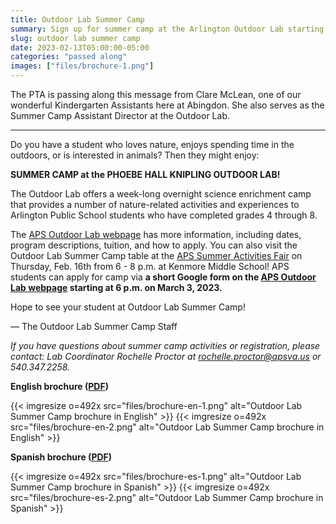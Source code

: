 ```yaml
---
title: Outdoor Lab Summer Camp
summary: Sign up for summer camp at the Arlington Outdoor Lab starting on March 3.
slug: outdoor lab summer camp
date: 2023-02-13T05:00:00-05:00
categories: "passed along"
images: ["files/brochure-1.png"]
---
```


The PTA is passing along this message from Clare McLean, one of our wonderful Kindergarten Assistants here at Abingdon. She also serves as the Summer Camp Assistant Director at the Outdoor Lab.

---

Do you have a student who loves nature, enjoys spending time in the outdoors, or is interested in animals? Then they might enjoy:

**SUMMER CAMP at the PHOEBE HALL KNIPLING OUTDOOR LAB!**

The Outdoor Lab offers a week-long overnight science enrichment camp that provides a number of nature-related activities and experiences to Arlington Public School students who have completed grades 4 through 8.

The [APS Outdoor Lab webpage](https://www.apsva.us/science/outdoor-lab/) has more information, including dates, program descriptions, tuition, and how to apply. You can also visit the Outdoor Lab Summer Camp table at the [APS Summer Activities Fair](https://www.apsva.us/summerfair/) on Thursday, Feb. 16th from 6 - 8 p.m. at Kenmore Middle School! APS students can apply for camp via **a short Google form on the [APS Outdoor Lab webpage](https://www.apsva.us/science/outdoor-lab/) starting at 6 p.m. on March 3, 2023.** 

Hope to see your student at Outdoor Lab Summer Camp!

— The Outdoor Lab Summer Camp Staff

*If you have questions about summer camp activities or registration, please contact: Lab Coordinator Rochelle Proctor at [rochelle.proctor@apsva.us](mailto:rochelle.proctor@apsva.us) or 540.347.2258.*

**English brochure ([PDF](files/brochure.pdf))**

{{< imgresize o=492x src="files/brochure-en-1.png" alt="Outdoor Lab Summer Camp brochure in English" >}}
{{< imgresize o=492x src="files/brochure-en-2.png" alt="Outdoor Lab Summer Camp brochure in English" >}}

**Spanish brochure ([PDF](files/brochure-es.pdf))**

{{< imgresize o=492x src="files/brochure-es-1.png" alt="Outdoor Lab Summer Camp brochure in Spanish" >}}
{{< imgresize o=492x src="files/brochure-es-2.png" alt="Outdoor Lab Summer Camp brochure in Spanish" >}}